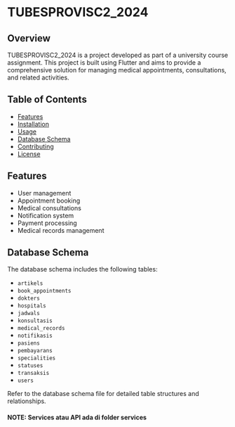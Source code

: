 # TUBESPROVISC2_2024

## Overview

TUBESPROVISC2_2024 is a project developed as part of a university course assignment. This project is built using Flutter and aims to provide a comprehensive solution for managing medical appointments, consultations, and related activities.

## Table of Contents

- [Features](#features)
- [Installation](#installation)
- [Usage](#usage)
- [Database Schema](#database-schema)
- [Contributing](#contributing)
- [License](#license)

## Features

- User management
- Appointment booking
- Medical consultations
- Notification system
- Payment processing
- Medical records management

## Database Schema

The database schema includes the following tables:
- `artikels`
- `book_appointments`
- `dokters`
- `hospitals`
- `jadwals`
- `konsultasis`
- `medical_records`
- `notifikasis`
- `pasiens`
- `pembayarans`
- `specialities`
- `statuses`
- `transaksis`
- `users`

Refer to the database schema file for detailed table structures and relationships.

#### NOTE: Services atau API ada di folder services
